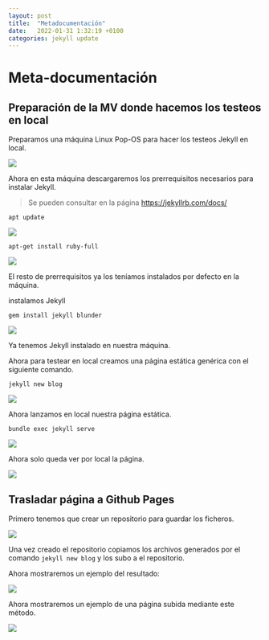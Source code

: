 ```yaml
---
layout: post
title:  "Metadocumentación"
date:   2022-01-31 1:32:19 +0100
categories: jekyll update
---
```

# Meta-documentación

## Preparación de la MV donde hacemos los testeos en local

Preparamos una máquina Linux Pop-OS para hacer los testeos Jekyll en local.

![](https://github.com/MaTthewSsD/Fotos/blob/main/Screenshot_10.png?raw=true)

Ahora en esta máquina descargaremos los prerrequisitos necesarios para instalar Jekyll.

> Se pueden consultar en la página https://jekyllrb.com/docs/

`apt update`

![](https://github.com/MaTthewSsD/Fotos/blob/main/Screenshot_1.png?raw=true)

`apt-get install ruby-full`

![](https://github.com/MaTthewSsD/Fotos/blob/main/2.png?raw=true)

El resto de prerrequisitos ya los teníamos instalados por defecto en la máquina.

instalamos Jekyll

`gem install jekyll blunder`

![](https://github.com/MaTthewSsD/Fotos/blob/main/3.png?raw=true)

Ya tenemos Jekyll instalado en nuestra máquina.

Ahora para testear en local creamos una página estática genérica con el siguiente comando.

`jekyll new blog`

![](https://github.com/MaTthewSsD/Fotos/blob/main/4.png?raw=true)

Ahora lanzamos en local nuestra página estática.

`bundle exec jekyll serve`

![](https://github.com/MaTthewSsD/Fotos/blob/main/5.png?raw=true)

Ahora solo queda ver por local la página.

![](https://github.com/MaTthewSsD/Fotos/blob/main/6.png?raw=true)
## Trasladar página a Github Pages

Primero tenemos que crear un repositorio para guardar los ficheros.

![](https://github.com/MaTthewSsD/Fotos/blob/main/7.png?raw=true)

Una vez creado el repositorio copiamos los archivos generados por el comando `jekyll new blog` y los subo a el repositorio.

Ahora mostraremos un ejemplo del resultado:

![](https://github.com/MaTthewSsD/Fotos/blob/main/8.png?raw=true)

Ahora mostraremos un ejemplo de una página subida mediante este método.

![](https://github.com/MaTthewSsD/Fotos/blob/main/9.png?raw=true)
